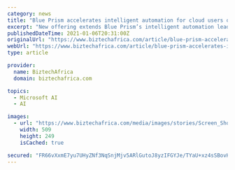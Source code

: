 ```yaml
---
category: news
title: "Blue Prism accelerates intelligent automation for cloud users on Microsoft Azure"
excerpt: "New offering extends Blue Prism’s intelligent automation leadership in the cloud and brings increased benefits to Microsoft Azure users"
publishedDateTime: 2021-01-06T20:31:00Z
originalUrl: "https://www.biztechafrica.com/article/blue-prism-accelerates-intelligent-automation-clou/16368/"
webUrl: "https://www.biztechafrica.com/article/blue-prism-accelerates-intelligent-automation-clou/16368/"
type: article

provider:
  name: BiztechAfrica
  domain: biztechafrica.com

topics:
  - Microsoft AI
  - AI

images:
  - url: "https://www.biztechafrica.com/media/images/stories/Screen_Shot_2021-01-06_at_6.42.51_PM.png"
    width: 509
    height: 249
    isCached: true

secured: "FR66vXxmE7yu7UHyZNf3NqSnjMjv5ARlGutoJ8yzIFGYJe/TYaU+xz4sSBovKu2PTgX+yrFIqSZ8hshTK+6c2ioAtDLDX/sst5izjMAGPAQLujgY64xr7TWc6pTp8iRd0iuCsxTOHeu2BIieNYYMnjnxRvsJsOr76biR+Gc27n3Kwvu4vhxxrXXmTGDfwNOcPjfBkCxyFya1hLhDAdPSTRjZ+B17tZlGp2Ab0XhHzEwYInlfJe08bBEnyleyXTDDbrWl71txwomVIOnXWZJSJWz2Cy1i4JTJOE7cySiGxAAZe68+5cSl1WsVWgdaWQoUXfRVleXOunfrrm1/wfMpUI6HCLi3n1StQ9MvI4YmL5A=;rVeIza5FaUYUKzYjvgJrOg=="
---
```


